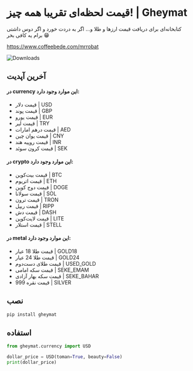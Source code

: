 # قیمت لحظه‌ای تقریبا همه چیز! | Gheymat


کتابخانه‌ای برای دریافت قیمت ارزها و طلا و...
اگر به دردت خورد و اگر دوس داشتی برام یه کافی بخر 😁

https://www.coffeebede.com/mrrobat

  

![Downloads](https://static.pepy.tech/personalized-badge/gheymat?period=total&units=international_system&left_color=black&right_color=green&left_text=Downloads)

## آخرین آپدیت
#### در currency این موارد وجود دارد:
- قیمت دلار | USD
- قیمت پوند | GBP
- قیمت یورو | EUR
- قیمت لیر | TRY
- قیمت درهم امارات | AED
- قیمت یوان چین | CNY
- قیمت روپیه هند | INR
- قیمت کرون سوئد | SEK

#### در crypto این موارد وجود دارد:
- قیمت بیت‌کوین | BTC
- قیمت اتریوم | ETH
- قیمت دوج کوین | DOGE
- قیمت سولانا | SOL
- قیمت ترون | TRON
- قیمت ریپل | RIPP
- قیمت دش | DASH
- قیمت لایت‌کوین | LITE
- قیمت استلار | STELL

#### در metal این موارد وجود دارد:
- قیمت طلا 18 عیار | GOLD18
- قیمت طلا 24 عیار | GOLD24
- قیمت طلای دست‌دوم | USED_GOLD
- قیمت سکه امامی | SEKE_EMAM
- قیمت سکه بهار آزادی | SEKE_BAHAR
- قیمت نقره 999 | SILVER
  
## نصب

```bash
pip install gheymat
```
  

## استفاده

```python
from gheymat.currency import USD

dollar_price = USD(toman=True, beauty=False)
print(dollar_price)
```